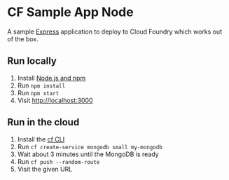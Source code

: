 # CF Sample App Node

A sample [Express](http://expressjs.com/) application to deploy to Cloud Foundry which works out of the box.

## Run locally

1. Install [Node.js and npm](https://nodejs.org/)
1. Run `npm install`
1. Run `npm start`
1. Visit [http://localhost:3000](http://localhost:3000)

## Run in the cloud

1. Install the [cf CLI](https://github.com/cloudfoundry/cli#downloads)
1. Run `cf create-service mongodb small my-mongodb`
1. Wait about 3 minutes until the MongoDB is ready
1. Run `cf push --random-route`
1. Visit the given URL
